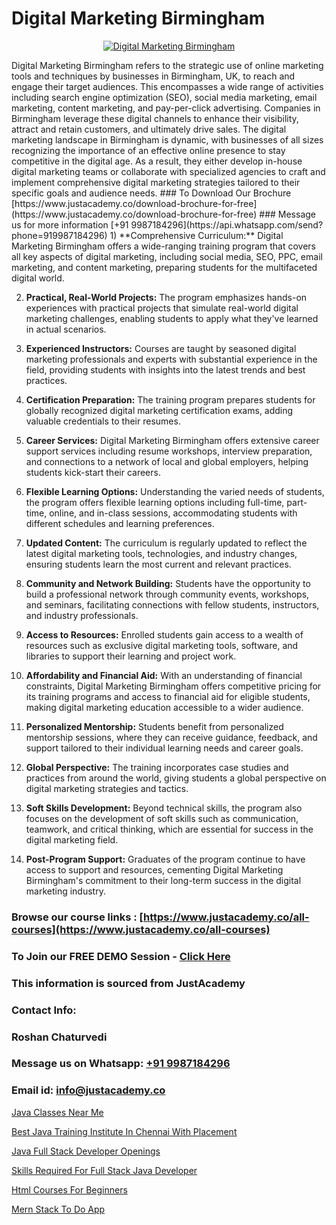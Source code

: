 # Digital Marketing Birmingham

<p align="center">
  <a href="https://justacademy.co/course-detail/digital-marketing">
    <img src="https://justacademy.co/storage2/course_image/1676636720_course_image.webp" alt="Digital Marketing Birmingham">
  </a>
</p>
Digital Marketing Birmingham refers to the strategic use of online marketing tools and techniques by businesses in Birmingham, UK, to reach and engage their target audiences. This encompasses a wide range of activities including search engine optimization (SEO), social media marketing, email marketing, content marketing, and pay-per-click advertising. Companies in Birmingham leverage these digital channels to enhance their visibility, attract and retain customers, and ultimately drive sales. The digital marketing landscape in Birmingham is dynamic, with businesses of all sizes recognizing the importance of an effective online presence to stay competitive in the digital age. As a result, they either develop in-house digital marketing teams or collaborate with specialized agencies to craft and implement comprehensive digital marketing strategies tailored to their specific goals and audience needs.
### To Download Our Brochure [https://www.justacademy.co/download-brochure-for-free](https://www.justacademy.co/download-brochure-for-free)
### Message us for more information [+91 9987184296](https://api.whatsapp.com/send?phone=919987184296)
1) **Comprehensive Curriculum:** Digital Marketing Birmingham offers a wide-ranging training program that covers all key aspects of digital marketing, including social media, SEO, PPC, email marketing, and content marketing, preparing students for the multifaceted digital world.

2) **Practical, Real-World Projects:** The program emphasizes hands-on experiences with practical projects that simulate real-world digital marketing challenges, enabling students to apply what they've learned in actual scenarios.

3) **Experienced Instructors:** Courses are taught by seasoned digital marketing professionals and experts with substantial experience in the field, providing students with insights into the latest trends and best practices.

4) **Certification Preparation:** The training program prepares students for globally recognized digital marketing certification exams, adding valuable credentials to their resumes.

5) **Career Services:** Digital Marketing Birmingham offers extensive career support services including resume workshops, interview preparation, and connections to a network of local and global employers, helping students kick-start their careers.

6) **Flexible Learning Options:** Understanding the varied needs of students, the program offers flexible learning options including full-time, part-time, online, and in-class sessions, accommodating students with different schedules and learning preferences.

7) **Updated Content:** The curriculum is regularly updated to reflect the latest digital marketing tools, technologies, and industry changes, ensuring students learn the most current and relevant practices.

8) **Community and Network Building:** Students have the opportunity to build a professional network through community events, workshops, and seminars, facilitating connections with fellow students, instructors, and industry professionals.

9) **Access to Resources:** Enrolled students gain access to a wealth of resources such as exclusive digital marketing tools, software, and libraries to support their learning and project work.

10) **Affordability and Financial Aid:** With an understanding of financial constraints, Digital Marketing Birmingham offers competitive pricing for its training programs and access to financial aid for eligible students, making digital marketing education accessible to a wider audience.

11) **Personalized Mentorship:** Students benefit from personalized mentorship sessions, where they can receive guidance, feedback, and support tailored to their individual learning needs and career goals.

12) **Global Perspective:** The training incorporates case studies and practices from around the world, giving students a global perspective on digital marketing strategies and tactics.

13) **Soft Skills Development:** Beyond technical skills, the program also focuses on the development of soft skills such as communication, teamwork, and critical thinking, which are essential for success in the digital marketing field.

14) **Post-Program Support:** Graduates of the program continue to have access to support and resources, cementing Digital Marketing Birmingham's commitment to their long-term success in the digital marketing industry.

### Browse our course links : [https://www.justacademy.co/all-courses](https://www.justacademy.co/all-courses) 
### To Join our FREE DEMO Session - [Click Here](https://www.justacademy.co/register-for-course-demo)


### This information is sourced from JustAcademy
### Contact Info:
### Roshan Chaturvedi
### Message us on Whatsapp: [+91 9987184296](https://api.whatsapp.com/send?phone=919987184296)
### Email id: [info@justacademy.co](mailto:info@justacademy.co)
                
[Java Classes Near Me](https://www.linkedin.com/pulse/java-classes-near-me-justacademy-cupertino-s020c/)

[Best Java Training Institute In Chennai With Placement](https://www.linkedin.com/pulse/best-java-training-institute-chennai-placement-qesre?trackingId=gQ2Fev98qEwTLlm0VVNf6Q%3D%3D&lipi=urn%3Ali%3Apage%3Ad_flagship3_company_admin%3BBLvwE5WSQ1yNRcYM20AJ%2Fw%3D%3D)

[Java Full Stack Developer Openings](https://medium.com/@namusn/java-full-stack-developer-openings-8fbad252a890)

[Skills Required For Full Stack Java Developer](https://medium.com/@negishivu99/skills-required-for-full-stack-java-developer-4226a9b94a13)

[Html Courses For Beginners](https://justacademyin.github.io/justacademy/html-courses-for-beginners)

[Mern Stack To Do App](https://justacademyin.github.io/justacademy/mern-stack-to-do-app)


